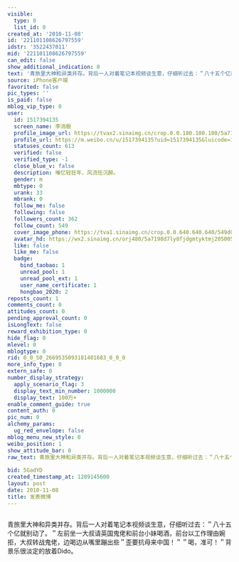 ```yaml
---
visible:
  type: 0
  list_id: 0
created_at: '2010-11-08'
id: '221101108626797559'
idstr: '3522437011'
mid: '221101108626797559'
can_edit: false
show_additional_indication: 0
text: '青旅里大神和异类并存。背后一人对着笔记本视频谈生意，仔细听过去：＂八十五个亿就别动了。＂左前坐一大叔请英国鬼佬和前台小妹喝酒，前台以工作理由婉拒，大叔转战鬼佬，边喝边从嘴里蹦出些＂歪要抗母来中国！＂＂喝，准可！＂背景乐很淡定的放着Dido。 '
source: iPhone客户端
favorited: false
pic_types: ''
is_paid: false
mblog_vip_type: 0
user:
  id: 1517394135
  screen_name: 李消极
  profile_image_url: https://tvax2.sinaimg.cn/crop.0.0.180.180.180/5a7198d7ly8fjdgmtyktmj20500500so.jpg?KID=imgbed,tva&Expires=1606400419&ssig=CBwMs8OGIR
  profile_url: https://m.weibo.cn/u/1517394135?uid=1517394135&luicode=10000011&lfid=2304131517394135_-_WEIBO_SECOND_PROFILE_WEIBO
  statuses_count: 613
  verified: false
  verified_type: -1
  close_blue_v: false
  description: 唯忆轻狂年，风流任沉醉。
  gender: m
  mbtype: 0
  urank: 33
  mbrank: 0
  follow_me: false
  following: false
  followers_count: 362
  follow_count: 549
  cover_image_phone: https://tva1.sinaimg.cn/crop.0.0.640.640.640/549d0121tw1egm1kjly3jj20hs0hsq4f.jpg
  avatar_hd: https://wx2.sinaimg.cn/orj480/5a7198d7ly8fjdgmtyktmj20500500so.jpg
  like: false
  like_me: false
  badge:
    bind_taobao: 1
    unread_pool: 1
    unread_pool_ext: 1
    user_name_certificate: 1
    hongbao_2020: 2
reposts_count: 1
comments_count: 0
attitudes_count: 0
pending_approval_count: 0
isLongText: false
reward_exhibition_type: 0
hide_flag: 0
mlevel: 0
mblogtype: 0
rid: 0_0_50_2669535093181401683_0_0_0
more_info_type: 0
extern_safe: 0
number_display_strategy:
  apply_scenario_flag: 3
  display_text_min_number: 1000000
  display_text: 100万+
enable_comment_guide: true
content_auth: 0
pic_num: 0
alchemy_params:
  ug_red_envelope: false
mblog_menu_new_style: 0
weibo_position: 1
show_attitude_bar: 0
raw_text: 青旅里大神和异类并存。背后一人对着笔记本视频谈生意，仔细听过去：＂八十五个亿就别动了。＂左前坐一大叔请英国鬼佬和前台小妹喝酒，前台以工作理由婉拒，大叔转战鬼佬，边喝边从嘴里蹦出些＂歪要抗母来中国！＂＂喝，准可！＂背景乐很淡定的放着Dido。
  ​​​
bid: 5GadYD
created_timestamp_at: 1289145600
layout: post
date: 2010-11-08
title: 发表微博
---
```


![]()

青旅里大神和异类并存。背后一人对着笔记本视频谈生意，仔细听过去：＂八十五个亿就别动了。＂左前坐一大叔请英国鬼佬和前台小妹喝酒，前台以工作理由婉拒，大叔转战鬼佬，边喝边从嘴里蹦出些＂歪要抗母来中国！＂＂喝，准可！＂背景乐很淡定的放着Dido。 

